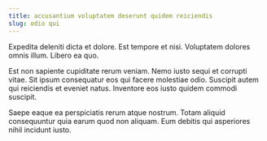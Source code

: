 ```yaml
---
title: accusantium voluptatem deserunt quidem reiciendis
slug: odio qui
---
```


Expedita deleniti dicta et dolore. Est tempore et nisi. Voluptatem dolores omnis illum. Libero ea quo.

Est non sapiente cupiditate rerum veniam. Nemo iusto sequi et corrupti vitae. Sit ipsum consequatur eos qui facere molestiae odio. Suscipit autem qui reiciendis et eveniet natus. Inventore eos iusto quidem commodi suscipit.

Saepe eaque ea perspiciatis rerum atque nostrum. Totam aliquid consequuntur quia earum quod non aliquam. Eum debitis qui asperiores nihil incidunt iusto.
